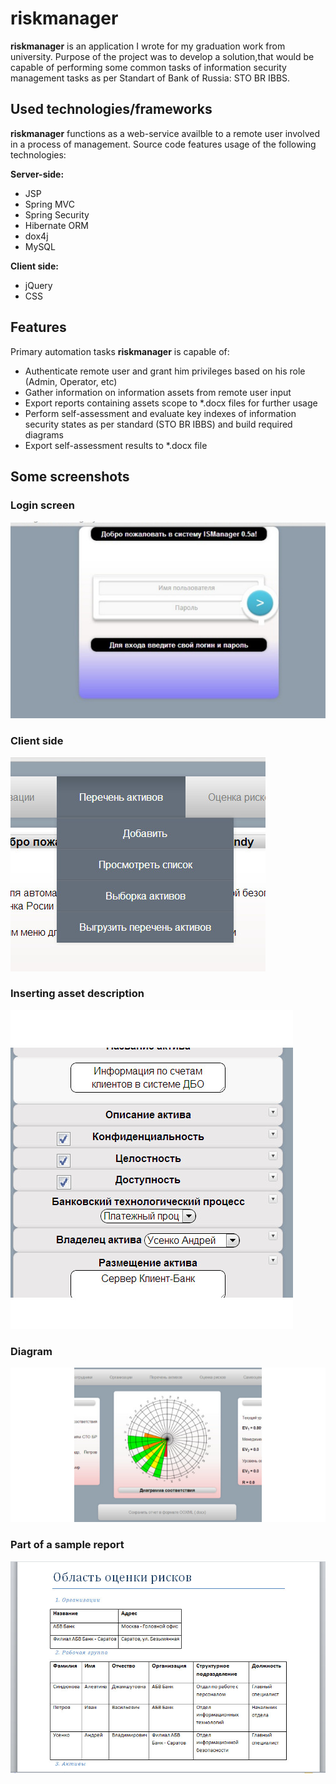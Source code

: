 riskmanager
===========

**riskmanager** is an application I wrote for my graduation work from university. 
Purpose of the project was to develop a solution,that would be capable of performing some common tasks
of information security management tasks as per Standart of Bank of Russia: STO BR IBBS.

Used technologies/frameworks
----------------------------

**riskmanager** functions as a web-service availble to a remote user involved in a process of management.
Source code features usage of the following technologies:

**Server-side:**
* JSP
* Spring MVC
* Spring Security
* Hibernate ORM
* dox4j
* MySQL

**Client side:**

* jQuery
* CSS

Features
--------

Primary automation tasks **riskmanager** is capable of:
* Authenticate remote user and grant him privileges based on his role (Admin, Operator, etc)
* Gather information on information assets from remote user input
* Export reports containing assets scope  to *.docx files for further usage
* Perform self-assessment and evaluate key indexes of information security states as per standard (STO BR IBBS) and build required diagrams
* Export self-assessment results to *.docx file

Some screenshots
----------------
### Login screen

![login screen](/screenshots/1.jpg "login screen")

### Client side

![logged on](/screenshots/2.jpg "logged on")

### Inserting asset description

![insert asset description](/screenshots/3.jpg "insert asset description")

### Diagram

![diagram](/screenshots/4.jpg "diagram")

### Part of a sample report

![part of a sample report](/screenshots/5.jpg "part of a sample report")
